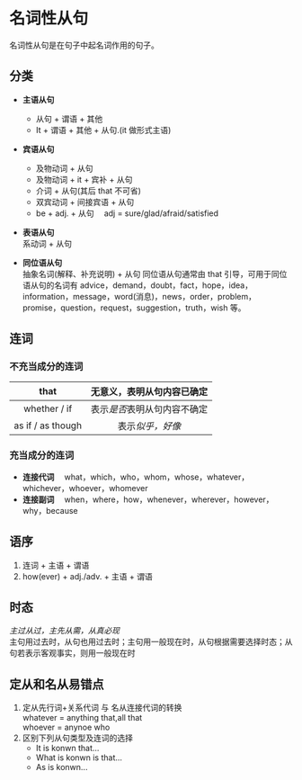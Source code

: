 # 名词性从句

名词性从句是在句子中起名词作用的句子。

## 分类

-   **主语从句**

    -   从句 + 谓语 + 其他
    -   It + 谓语 + 其他 + 从句.(it 做形式主语)

-   **宾语从句**

    -   及物动词 + 从句
    -   及物动词 + it + 宾补 + 从句
    -   介词 + 从句(其后 that 不可省)
    -   双宾动词 + 间接宾语 + 从句
    -   be + adj. + 从句 &emsp;adj = sure/glad/afraid/satisfied

-   **表语从句**  
    系动词 + 从句
-   **同位语从句**  
    抽象名词(解释、补充说明) + 从句
    同位语从句通常由 that 引导，可用于同位语从句的名词有 advice，demand，doubt，fact，hope，idea，information，message，word(消息)，news，order，problem，promise，question，request，suggestion，truth，wish 等。

## 连词

### 不充当成分的连词

|       that        |  无意义，表明从句内容已确定  |
| :---------------: | :--------------------------: |
|   whether / if    | 表示*是否*表明从句内容不确定 |
| as if / as though |       表示*似乎，好像*       |

### 充当成分的连词

-   **连接代词** &emsp;what，which，who，whom，whose，whatever，whichever，whoever，whomever
-   **连接副词** &emsp;when，where，how，whenever，wherever，however，why，because

## 语序

1. 连词 + 主语 + 谓语
2. how(ever) + adj./adv. + 主语 + 谓语

## 时态

_主过从过，主先从需，从真必现_  
主句用过去时，从句也用过去时；主句用一般现在时，从句根据需要选择时态；从句若表示客观事实，则用一般现在时

## 定从和名从易错点

1. 定从先行词+关系代词 与 名从连接代词的转换  
   whatever = anything that,all that  
   whoever = anynoe who
2. 区别下列从句类型及连词的选择
    - It is konwn that...
    - What is konwn is that...
    - As is konwn...
